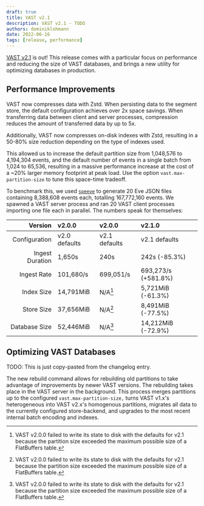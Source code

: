 ```yaml
---
draft: true
title: VAST v2.1
description: VAST v2.1 - TODO
authors: dominiklohmann
date: 2022-06-16
tags: [release, performance]
---
```


[VAST v2.1][github-vast-release] is out! This release comes with a particular
focus on performance and reducing the size of VAST databases, and brings a new
utility for optimizing databases in production.

[github-vast-release]: https://github.com/tenzir/vast/releases/tag/v2.1.0

<!--truncate-->

## Performance Improvements

VAST now compresses data with Zstd. When persisting data to the segment store,
the default configuration achieves over 2x space savings. When transferring data
between client and server processes, compression reduces the amount of
transferred data by up to 5x.

Additionally, VAST now compresses on-disk indexes with Zstd, resulting in a
50-80% size reduction depending on the type of indexes used.

This allowed us to increase the default partition size from 1,048,576 to
4,194,304 events, and the default number of events in a single batch from 1,024
to 65,536, resulting in a massive performance increase at the cost of a ~20%
larger memory footprint at peak load. Use the option `vast.max-partition-size`
to tune this space-time tradeoff.

To benchmark this, we used [`speeve`][speeve] to generate 20 Eve JSON files
containing 8,388,608 events each, totalling 167,772,160 events. We spawned a
VAST server process and ran 20 VAST client processes importing one file each in
parallel. The numbers speak for themselves:

|Version|v2.0.0|v2.0.0|v2.1.0|
|-:|:-|:-|:-|
|Configuration|v2.0 defaults|v2.1 defaults|v2.1 defaults|
|Ingest Duration|1,650s|240s|242s (-85.3%)|
|Ingest Rate|101,680/s|699,051/s|693,273/s (+581.8%)|
|Index Size|14,791MiB|N/A[^1]|5,721MiB (-61.3%)|
|Store Size|37,656MiB|N/A[^1]|8,491MiB (-77.5%)|
|Database Size|52,446MiB|N/A[^1]|14,212MiB (-72.9%)|

[speeve]: https://github.com/satta/speeve
[^1]: VAST v2.0.0 failed to write its state to disk with the defaults for v2.1
  because the partition size exceeded the maximum possible size of a FlatBuffers
  table.

## Optimizing VAST Databases

TODO: This is just copy-pasted from the changelog entry.

The new rebuild command allows for rebuilding old partitions to take advantage
of improvements by newer VAST versions. The rebuilding takes place in the VAST
server in the background. This process merges partitions up to the configured
`vast.max-partition-size,` turns VAST v1.x's heterogeneous into VAST v2.x's
homogenous partitions, migrates all data to the currently configured
store-backend, and upgrades to the most recent internal batch encoding and
indexes.
